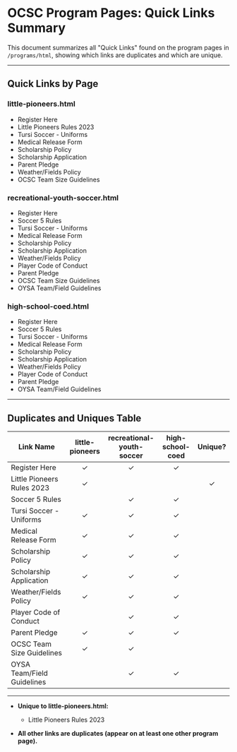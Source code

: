 # OCSC Program Pages: Quick Links Summary

This document summarizes all "Quick Links" found on the program pages in `/programs/html`, showing which links are duplicates and which are unique.

---

## Quick Links by Page

### little-pioneers.html
- Register Here
- Little Pioneers Rules 2023
- Tursi Soccer - Uniforms
- Medical Release Form
- Scholarship Policy
- Scholarship Application
- Parent Pledge
- Weather/Fields Policy
- OCSC Team Size Guidelines

### recreational-youth-soccer.html
- Register Here
- Soccer 5 Rules
- Tursi Soccer - Uniforms
- Medical Release Form
- Scholarship Policy
- Scholarship Application
- Weather/Fields Policy
- Player Code of Conduct
- Parent Pledge
- OCSC Team Size Guidelines
- OYSA Team/Field Guidelines

### high-school-coed.html
- Register Here
- Soccer 5 Rules
- Tursi Soccer - Uniforms
- Medical Release Form
- Scholarship Policy
- Scholarship Application
- Weather/Fields Policy
- Player Code of Conduct
- Parent Pledge
- OYSA Team/Field Guidelines

---

## Duplicates and Uniques Table

| Link Name                    | little-pioneers | recreational-youth-soccer | high-school-coed | Unique? |
|------------------------------|:---------------:|:------------------------:|:----------------:|:-------:|
| Register Here                |        ✓        |            ✓             |        ✓         |         |
| Little Pioneers Rules 2023   |        ✓        |                          |                  |   ✓     |
| Soccer 5 Rules               |                 |            ✓             |        ✓         |         |
| Tursi Soccer - Uniforms      |        ✓        |            ✓             |        ✓         |         |
| Medical Release Form         |        ✓        |            ✓             |        ✓         |         |
| Scholarship Policy           |        ✓        |            ✓             |        ✓         |         |
| Scholarship Application      |        ✓        |            ✓             |        ✓         |         |
| Weather/Fields Policy        |        ✓        |            ✓             |        ✓         |         |
| Player Code of Conduct       |                 |            ✓             |        ✓         |         |
| Parent Pledge                |        ✓        |            ✓             |        ✓         |         |
| OCSC Team Size Guidelines    |        ✓        |            ✓             |                  |         |
| OYSA Team/Field Guidelines   |                 |            ✓             |        ✓         |         |

---

- **Unique to little-pioneers.html:**  
  - Little Pioneers Rules 2023

- **All other links are duplicates (appear on at least one other program page).**